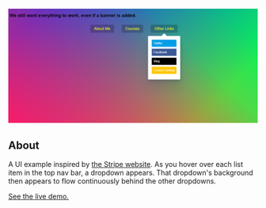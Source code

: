 ![Stripe Follow-Along Nav](screenshot.png)
## About
A UI example inspired by [the Stripe website](https://stripe.com/). As you hover over each list item in the top nav bar, a dropdown appears. That dropdown's background then appears to flow continuously behind the other dropdowns.

[See the live demo.](https://rawgit.com/StephanieCunnane/javascript30/master/26%20-%20Stripe%20Follow-Along%20Nav/index.html)
